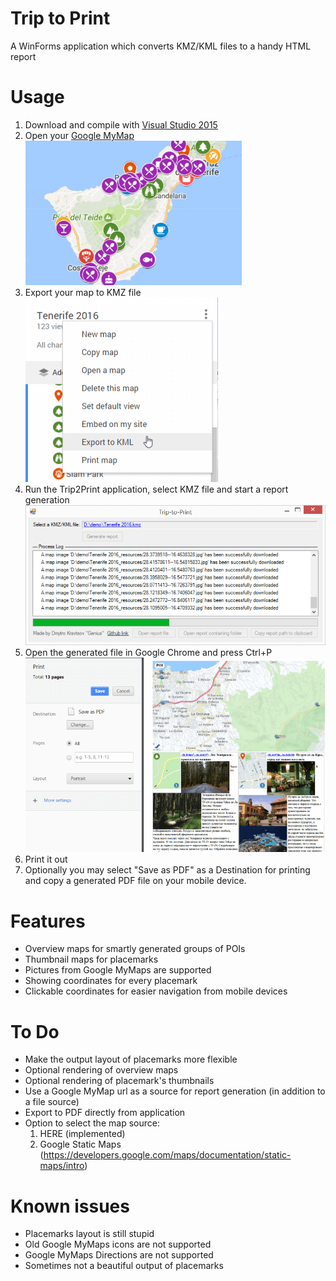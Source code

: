 # Trip to Print
A WinForms application which converts KMZ/KML files to a handy HTML report

# Usage
1. Download and compile with [Visual Studio 2015](https://www.visualstudio.com)
2. Open your [Google MyMap](https://www.google.com/maps/d/)<br/>
![Google MyMap](Documentation/readme-1.png "Google MyMap")
3. Export your map to KMZ file<br/>
![Export to KMZ](Documentation/readme-2.png "Export to KMZ")
4. Run the Trip2Print application, select KMZ file and start a report generation<br/>
![Report generation in Trip2Print](Documentation/readme-3.png "Report generation in Trip2Print")
5. Open the generated file in Google Chrome and press Ctrl+P<br/>
![Print to PDF](Documentation/readme-4.png "Print to PDF in Google Chrome")
6. Print it out
7. Optionally you may select "Save as PDF" as a Destination for printing and copy a generated PDF file on your mobile device.

# Features
* Overview maps for smartly generated groups of POIs
* Thumbnail maps for placemarks
* Pictures from Google MyMaps are supported
* Showing coordinates for every placemark
* Clickable coordinates for easier navigation from mobile devices

# To Do
* Make the output layout of placemarks more flexible
* Optional rendering of overview maps
* Optional rendering of placemark's thumbnails
* Use a Google MyMap url as a source for report generation (in addition to a file source)
* Export to PDF directly from application
* Option to select the map source:
    1) HERE (implemented)
    2) Google Static Maps (https://developers.google.com/maps/documentation/static-maps/intro)

# Known issues
* Placemarks layout is still stupid
* Old Google MyMaps icons are not supported
* Google MyMaps Directions are not supported
* Sometimes not a beautiful output of placemarks

